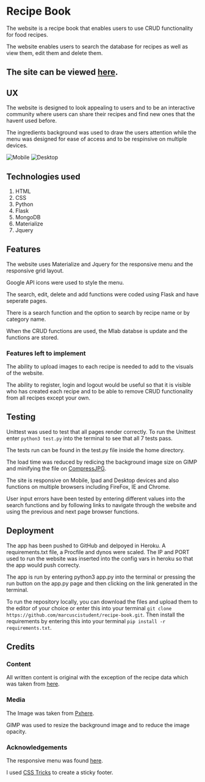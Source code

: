 # Recipe Book

The website is a recipe book that enables users to use CRUD functionality for food recipes.

The website enables users to search the database for recipes as well as view them,
edit them and delete them.


## The site can be viewed [here](https://recipebook-project.herokuapp.com/).

## UX

The website is designed to look appealing to users and to be an interactive community
where users can share their recipes and find new ones that the havent used before.

The ingredients background was used to draw the users attention while the menu
was designed for ease of access and to be respinsive on multiple devices.

![Mobile]( "Mobile")
![Desktop]( "Desktop")

## Technologies used
1. HTML
2. CSS
3. Python
4. Flask
5. MongoDB
6. Materialize
7. Jquery


## Features

The website uses Materialize and Jquery for the responsive menu and the responsive grid
layout.

Google API icons were used to style the menu.

The search, edit, delete and add functions were coded using Flask and have seperate pages.

There is a search function and the option to search by recipe name or by
category name.

When the CRUD functions are used, the Mlab databse is update and the functions are stored.


### Features left to implement

The ability to upload images to each recipe is needed to add to the visuals of the website.

The ability to register, login and logout would be useful so that it is visible who
has created each recipe and to be able to remove CRUD functionality from all recipes
except your own.

## Testing

Unittest was used to test that all pages render correctly. To run the Unittest
enter ```python3 test.py``` into the terminal to see that all 7 tests pass.

The tests run can be found in the test.py file inside the home directory.

The load time was reduced by redicing the background image size on GIMP and
minifying the file on [CompressJPG](https://compressjpeg.com/).

The site is responsive on Mobile, Ipad and Desktop devices and also functions on multiple
browsers including FireFox, IE and Chrome.

User input errors have been tested by entering different values into the search
functions and by following links to navigate through the website and using the previous
and next page browser functions.


## Deployment

The app has been pushed to GitHub and delpoyed in Heroku. A requirements.txt file, a Procfile
and dynos were scaled. The IP and PORT used to run the website was
inserted into the config vars in heroku so that the app would push correcty.

The app is run by entering python3 app.py into the terminal or pressing the run button 
on the app.py page and then clicking on the link generated in the terminal.

To run the repository locally, you can download the files and upload them
to the editor of your choice or enter this into your terminal
```git clone https://github.com/marcuscistudent/recipe-book.git```.
Then install the requirements by entering this into your terminal ```pip install -r requirements.txt```.

## Credits

### Content
All written content is original with the exception of the 
recipe data which was taken from [here](https://www.bbcgoodfood.com/).

### Media
The Image was taken from [Pxhere](https://pxhere.com/).

GIMP was used to resize the background image and to reduce the image opacity.


### Acknowledgements

The responsive menu was found [here](https://materializecss.com/).

I used [CSS Tricks](https://css-tricks.com) to create a sticky footer.


